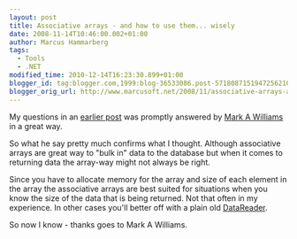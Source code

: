 ```yaml
---
layout: post
title: Associative arrays - and how to use them... wisely
date: 2008-11-14T10:46:00.002+01:00
author: Marcus Hammarberg
tags:
  - Tools
  - .NET
modified_time: 2010-12-14T16:23:30.899+01:00
blogger_id: tag:blogger.com,1999:blog-36533086.post-5718087151947256210
blogger_orig_url: http://www.marcusoft.net/2008/11/associative-arrays-and-how-to-use-them.html
---
```



My questions in an <a
href="http://www.marcusoft.net/2008/11/odpnet-arraybindsize-and-size-for.html"
target="_blank">earlier post</a> was promptly answered by
<a href="http://oradim.blogspot.com/" target="_blank">Mark A
Williams</a> in a great way.

So what he say pretty much confirms what I thought. Although associative
arrays are great way to "bulk in" data to the database but when it comes
to returning data the array-way might not always be right.

Since you have to allocate memory for the array and size of each element
in the array the associative arrays are best suited for situations when
you know the size of the data that is being returned. Not that often in
my experience. In other cases you'll better off with a plain old <a
href="http://youngcow.net/doc/oracle10g/win.102/b14307/OracleDataReaderClass.htm"
target="_blank">DataReader</a>.

So now I know - thanks goes to Mark A Williams.
